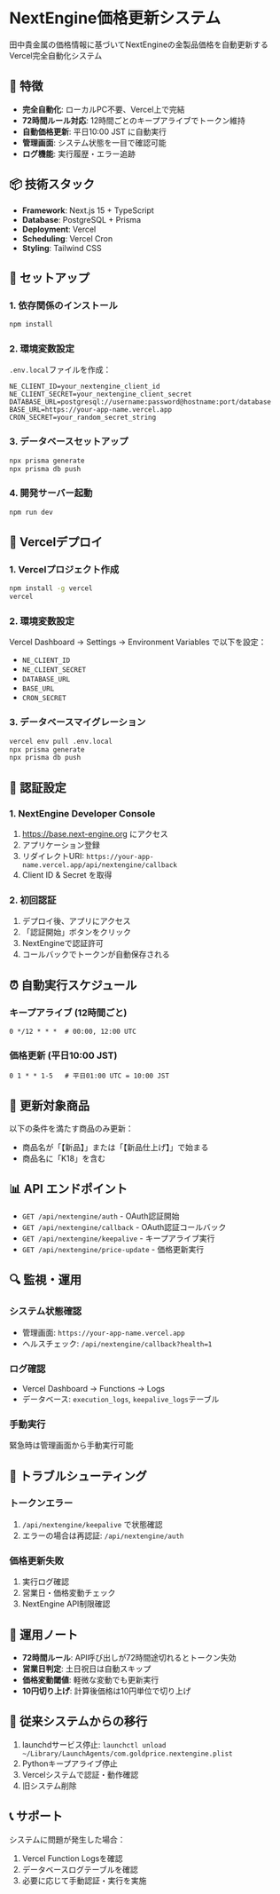 # NextEngine価格更新システム

田中貴金属の価格情報に基づいてNextEngineの金製品価格を自動更新するVercel完全自動化システム

## 🚀 特徴

- **完全自動化**: ローカルPC不要、Vercel上で完結
- **72時間ルール対応**: 12時間ごとのキープアライブでトークン維持
- **自動価格更新**: 平日10:00 JST に自動実行
- **管理画面**: システム状態を一目で確認可能
- **ログ機能**: 実行履歴・エラー追跡

## 📦 技術スタック

- **Framework**: Next.js 15 + TypeScript
- **Database**: PostgreSQL + Prisma
- **Deployment**: Vercel
- **Scheduling**: Vercel Cron
- **Styling**: Tailwind CSS

## 🔧 セットアップ

### 1. 依存関係のインストール

```bash
npm install
```

### 2. 環境変数設定

`.env.local`ファイルを作成：

```env
NE_CLIENT_ID=your_nextengine_client_id
NE_CLIENT_SECRET=your_nextengine_client_secret
DATABASE_URL=postgresql://username:password@hostname:port/database
BASE_URL=https://your-app-name.vercel.app
CRON_SECRET=your_random_secret_string
```

### 3. データベースセットアップ

```bash
npx prisma generate
npx prisma db push
```

### 4. 開発サーバー起動

```bash
npm run dev
```

## 🚀 Vercelデプロイ

### 1. Vercelプロジェクト作成

```bash
npm install -g vercel
vercel
```

### 2. 環境変数設定

Vercel Dashboard → Settings → Environment Variables で以下を設定：

- `NE_CLIENT_ID`
- `NE_CLIENT_SECRET`
- `DATABASE_URL`
- `BASE_URL`
- `CRON_SECRET`

### 3. データベースマイグレーション

```bash
vercel env pull .env.local
npx prisma generate
npx prisma db push
```

## 🔐 認証設定

### 1. NextEngine Developer Console

1. https://base.next-engine.org にアクセス
2. アプリケーション登録
3. リダイレクトURI: `https://your-app-name.vercel.app/api/nextengine/callback`
4. Client ID & Secret を取得

### 2. 初回認証

1. デプロイ後、アプリにアクセス
2. 「認証開始」ボタンをクリック
3. NextEngineで認証許可
4. コールバックでトークンが自動保存される

## ⏰ 自動実行スケジュール

### キープアライブ (12時間ごと)
```
0 */12 * * *  # 00:00, 12:00 UTC
```

### 価格更新 (平日10:00 JST)
```  
0 1 * * 1-5   # 平日01:00 UTC = 10:00 JST
```

## 🎯 更新対象商品

以下の条件を満たす商品のみ更新：
- 商品名が「【新品】」または「【新品仕上げ】」で始まる
- 商品名に「K18」を含む

## 📊 API エンドポイント

- `GET /api/nextengine/auth` - OAuth認証開始
- `GET /api/nextengine/callback` - OAuth認証コールバック
- `GET /api/nextengine/keepalive` - キープアライブ実行
- `GET /api/nextengine/price-update` - 価格更新実行

## 🔍 監視・運用

### システム状態確認
- 管理画面: `https://your-app-name.vercel.app`
- ヘルスチェック: `/api/nextengine/callback?health=1`

### ログ確認
- Vercel Dashboard → Functions → Logs
- データベース: `execution_logs`, `keepalive_logs`テーブル

### 手動実行
緊急時は管理画面から手動実行可能

## 🚨 トラブルシューティング

### トークンエラー
1. `/api/nextengine/keepalive` で状態確認
2. エラーの場合は再認証: `/api/nextengine/auth`

### 価格更新失敗
1. 実行ログ確認
2. 営業日・価格変動チェック
3. NextEngine API制限確認

## 📝 運用ノート

- **72時間ルール**: API呼び出しが72時間途切れるとトークン失効
- **営業日判定**: 土日祝日は自動スキップ
- **価格変動閾値**: 軽微な変動でも更新実行
- **10円切り上げ**: 計算後価格は10円単位で切り上げ

## 🔄 従来システムからの移行

1. launchdサービス停止: `launchctl unload ~/Library/LaunchAgents/com.goldprice.nextengine.plist`
2. Pythonキープアライブ停止
3. Vercelシステムで認証・動作確認
4. 旧システム削除

## 📞 サポート

システムに問題が発生した場合：
1. Vercel Function Logsを確認
2. データベースログテーブルを確認
3. 必要に応じて手動認証・実行を実施